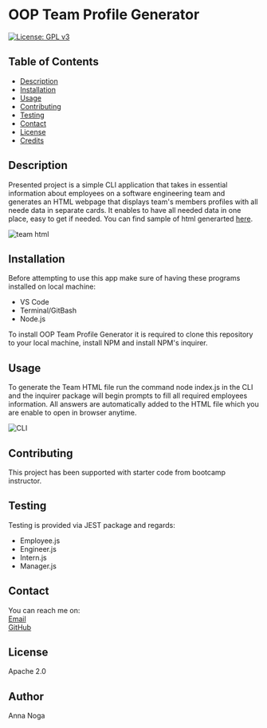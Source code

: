 # OOP Team Profile Generator

 [![License: GPL v3](https://img.shields.io/badge/License-GPLv3-blue.svg)](https://www.gnu.org/licenses/gpl-3.0)

## Table of Contents
  * [Description](#description)
  * [Installation](#installation)
  * [Usage](#usage)
  * [Contributing](#contributing)
  * [Testing](#testing)
  * [Contact](#contact)
  * [License](#license)
  * [Credits](#credits)

## Description
Presented project is a simple CLI application that takes in essential information about employees on a software engineering team and generates an HTML webpage that displays team's members profiles with all neede data in separate cards. It enables to have all needed data in one place, easy to get if needed. You can find sample of html generarted [here](https://github.com/mrsannanoga/OOP-team-profile-generator/blob/main/output/team.html). 

![team html](../OOP-team-profile-generator/images/Screenshot%202023-02-27%20at%2019.31.16.jpg)

## Installation
Before attempting to use this app make sure of having these programs installed on local machine:

- VS Code
- Terminal/GitBash
- Node.js


To install OOP Team Profile Generator it is required to clone this repository to your local machine, install NPM and install NPM's inquirer.

## Usage
To generate the Team HTML file run the command node index.js in the CLI and the inquirer package will begin prompts to fill all required employees information. All answers are automatically added to the HTML file which you are enable to open in browser anytime. 

![CLI](../OOP-team-profile-generator/images/Screenshot%202023-02-27%20at%2019.28.44.jpg)

## Contributing
This project has been supported with starter code from bootcamp instructor.
      
## Testing
Testing is provided via JEST package and regards:
- Employee.js 
- Engineer.js 
- Intern.js 
- Manager.js

## Contact
You can reach me on: </br>
[Email](mailto:mrs.anna.noga@gmail.com) </br>
[GitHub](https://github.com/mrsannanoga) 

## License
Apache 2.0

## Author
Anna Noga
  
  